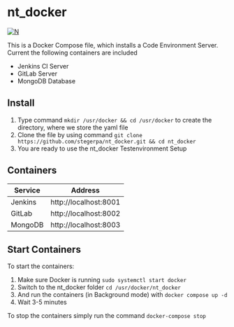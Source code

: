 # nt_docker
[![N](https://www.novatec-gmbh.de/fileadmin/styles/novatec_v5.5/images/header-logo.jpg)](https://www.novatec-gmbh.de/)

This is a Docker Compose file, which installs a Code Environment Server.
Current the following containers are included
* Jenkins CI Server
* GitLab Server
* MongoDB Database

## Install
1. Type command `mkdir /usr/docker && cd /usr/docker` to create the directory, where we store the yaml file
2. Clone the file by using command `git clone https://github.com/stegerpa/nt_docker.git && cd nt_docker`
3. You are ready to use the nt_docker Testenvironment Setup


## Containers
 Service | Address 
 --- | ---
 Jenkins | http://localhost:8001
 GitLab | http://localhost:8002
 MongoDB | http://localhost:8003


## Start Containers
To start the containers:
1. Make sure Docker is running
`sudo systemctl start docker`
2. Switch to the nt_docker folder
`cd /usr/docker/nt_docker`
3. And run the containers (in Background mode) with
`docker compose up -d`
4. Wait 3-5 minutes

To stop the containers simply run the command `docker-compose stop`
